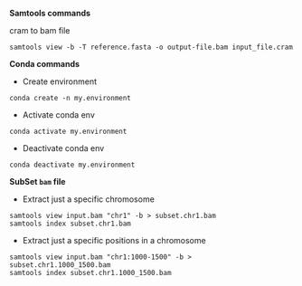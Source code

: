 <b>Samtools commands</b>

cram to bam file

```
samtools view -b -T reference.fasta -o output-file.bam input_file.cram

```

<b>Conda commands</b>

* Create environment

```
conda create -n my.environment
```
* Activate conda env

```
conda activate my.environment

```

* Deactivate conda env
```
conda deactivate my.environment
```

<b>SubSet `bam` file </b>
 - Extract just a specific chromosome
```
samtools view input.bam "chr1" -b > subset.chr1.bam
samtools index subset.chr1.bam
```
 - Extract just a specific positions in a chromosome
```
samtools view input.bam "chr1:1000-1500" -b > subset.chr1.1000_1500.bam
samtools index subset.chr1.1000_1500.bam

```





